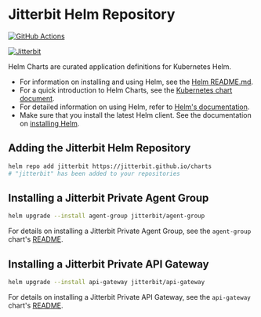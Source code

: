 # Jitterbit Helm Repository

[![GitHub Actions](https://github.com/jitterbit/charts/workflows/Release/badge.svg?branch=master)](https://github.com/jitterbit/charts/actions?query=workflow%3A%22Release%22+branch%3Amaster)

[![Jitterbit](./logos/jitterbit-logo-horizontal-rgb.png)](https://www.jitterbit.com)

Helm Charts are curated application definitions for Kubernetes Helm.

- For information on installing and using Helm, see the
  [Helm README.md](https://github.com/kubernetes/helm/tree/master/README.md).
- For a quick introduction to Helm Charts, see the
  [Kubernetes chart document](https://github.com/kubernetes/helm/blob/master/docs/charts.md).
- For detailed information on using Helm, refer to [Helm's documentation](https://github.com/kubernetes/helm#docs).
- Make sure that you install the latest Helm client. See the documentation on
  [installing Helm](https://docs.helm.sh/using_helm/#installing-helm).


## Adding the Jitterbit Helm Repository

```bash
helm repo add jitterbit https://jitterbit.github.io/charts
# "jitterbit" has been added to your repositories
```


## Installing a Jitterbit Private Agent Group

```bash
helm upgrade --install agent-group jitterbit/agent-group
```

For details on installing a Jitterbit Private Agent Group, see the `agent-group` chart's
[README](https://github.com/jitterbit/charts/tree/master/charts/agent-group).


## Installing a Jitterbit Private API Gateway

```bash
helm upgrade --install api-gateway jitterbit/api-gateway
```

For details on installing a Jitterbit Private API Gateway, see the `api-gateway` chart's
[README](https://github.com/jitterbit/charts/tree/master/charts/api-gateway).
